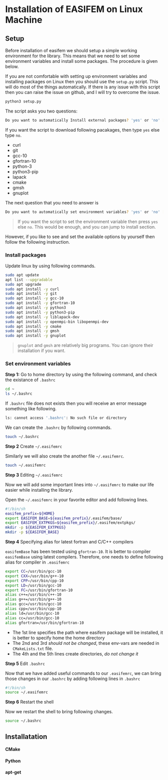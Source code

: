# Installation of EASIFEM on Linux Machine

## Setup

Before installation of easifem we should setup a simple working environment for the library. This means that we need to set some environment variables and install some packages. The procedure is given below.

If you are not comfortable with setting up environment variables and installing packages on Linux then you should use the `setup.py` script. This will do most of the things automatically. If there is any issue with this script then you can raise the issue on github, and I will try to overcome the issue.

```bash
python3 setup.py
```

The script asks you two questions:

```bash
Do you want to automatically Install external packages? 'yes' or 'no' [Y/n]:
```

If you want the script to download following pacakages, then type `yes` else type `no`.

- curl
- git
- gcc-10
- gfortran-10
- python-3
- python3-pip
- lapack
- cmake
- gmsh
- gnuplot

The next question that you need to answer is

```bash
Do you want to automatically set environment variables? 'yes' or 'no' [Y/n]:
```

> If you want the script to set the environment variable then press `yes` else `no`. This would be enough, and you can jump to install section.


However, if you like to see and set the available options by yourself then follow the following instruction.

### Install packages

Update linux by using following commands.

```bash
sudo apt update
apt list --upgradable
sudo apt upgrade
sudo apt install -y curl
sudo apt install -y git
sudo apt install -y gcc-10
sudo apt install -y gfortran-10
sudo apt install -y python3
sudo apt install -y python3-pip
sudo apt install -y liblapack-dev
sudo apt install -y openmpi-bin libopenmpi-dev
sudo apt install -y cmake
sudo apt install -y gmsh
sudo apt install -y gnuplot
```

> `gnuplot` and `gmsh` are relatively big programs. You can ignore their installation if you want.


### Set environment variables


**Step 1:** Go to home directory by using the following command, and check the existance of `.bashrc`

```bash
cd ~
ls ~/.bashrc
```

If `.bashrc` file does not exists then you will receive an error message something like following.

```bash
ls: cannot access '.bashrc': No such file or directory
```

We can create the `.bashrc` by following commands.

```bash
touch ~/.bashrc
```

**Step 2** Create `~/.easifemrc`

Similarly we will also create the another file `~/.easifemrc`.

```bash
touch ~/.easifemrc
```

**Step 3** Editing `~/.easifemrc`

Now we will add some important lines into `~/.easifemrc` to make our life easier while installing the library.

Open the `~/.easifemrc` in your favorite editor and add following lines.

```bash
#!/bin/sh
easifem_prefix=${HOME}
export EASIFEM_BASE=${easifem_prefix}/.easifem/base/
export EASIFEM_EXTPKGS=${easifem_prefix}/.easifem/extpkgs/
mkdir -p ${EASIFEM_EXTPKGS}
mkdir -p ${EASIFEM_BASE}
```

**Step 4** Specifying alias for latest fortran and C/C++ compilers

`easifemBase` has been tested using `gfortran-10`. It is better to compiler `easifemBase` using latest compilers. Therefore, one needs to define following alias for compiler in `.easifemrc`

```bash
export CC=/usr/bin/gcc-10
export CXX=/usr/bin/g++-10
export CPP=/usr/bin/cpp-10
export LD=/usr/bin/gcc-10
export FC=/usr/bin/gfortran-10
alias c++=/usr/bin/c++-10
alias g++=/usr/bin/g++-10
alias gcc=/usr/bin/gcc-10
alias cpp=/usr/bin/cpp-10
alias ld=/usr/bin/gcc-10
alias cc=/usr/bin/gcc-10
alias gfortran=/usr/bin/gfortran-10
```

- The 1st line specifies the path where easifem package will be installed, it is better to specify home the home directory
- The 2nd and 3rd *should not be changed*, these env-vars are needed in `CMakeLists.txt` file.
- The 4th and the 5th lines create directories, *do not change it*

**Step 5** Edit `.bashrc`

Now that we have added useful commands to our `.easifemrc`, we can bring those changes in our `.bashrc` by adding following lines in `.bashrc`

```bash
#!/bin/sh
source ~/.easifemrc
```

**Step 6** Restart the shell

Now we restart the shell to bring following changes.

```bash
source ~/.bashrc
```

## Installatation


#### CMake

#### Python

#### apt-get